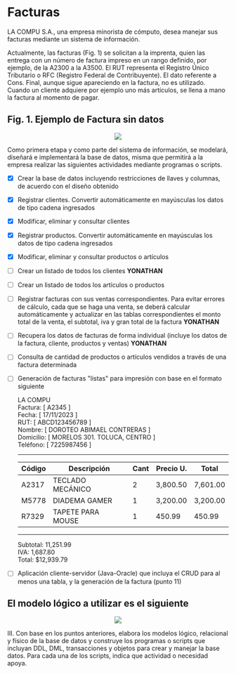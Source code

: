 # Facturas
LA COMPU S.A., una empresa minorista de cómputo, desea manejar sus facturas mediante un sistema de información.

Actualmente, las facturas (Fig. 1) se solicitan a la imprenta, quien las entrega con un número de factura impreso en un rango definido, por ejemplo, de la A2300 a la A3500. El RUT representa el Registro Único Tributario o RFC (Registro Federal de Contribuyente). El dato referente a Cons. Final, aunque sigue apareciendo en la factura, no es utilizado. Cuando un cliente adquiere por ejemplo uno más artículos, se llena a mano la factura al momento de pagar.


## Fig. 1. Ejemplo de Factura sin datos

<p align="center">
    <img src="https://github.com/ElJeroGGs/Facturas/assets/148837954/a01e10f1-1455-4dd2-bb23-653c9a940a31" />
</p>

Como primera etapa y como parte del sistema de información, se modelará, diseñará e implementará la base de datos, misma que permitirá a la empresa realizar las siguientes actividades mediante programas o scripts.

- [x] Crear la base de datos incluyendo restricciones de llaves y columnas, de acuerdo con el diseño obtenido
- [x] Registrar clientes. Convertir automáticamente en mayúsculas los datos de tipo cadena ingresados
- [x] Modificar, eliminar y consultar clientes
- [x] Registrar productos. Convertir automáticamente en mayúsculas los datos de tipo cadena ingresados
- [x] Modificar, eliminar y consultar productos o artículos
- [ ] Crear un listado de todos los clientes **YONATHAN**
- [ ] Crear un listado de todos los artículos o productos
- [ ] Registrar facturas con sus ventas correspondientes. Para evitar errores de cálculo, cada que se haga una venta, se deberá calcular automáticamente y actualizar en las tablas correspondientes el monto total de la venta, el subtotal, iva y gran total de la factura **YONATHAN**
- [ ] Recupera los datos de facturas de forma individual (incluye los datos de la factura, cliente, productos y ventas) **YONATHAN**
- [ ] Consulta de cantidad de productos o artículos vendidos a través de una factura determinada
- [ ] Generación de facturas "listas" para impresión con base en el formato siguiente

    LA COMPU  
    Factura:   [ A2345 ]  
    Fecha:     [ 17/11/2023 ]  
    RUT:       [ ABCD123456789 ]  
    Nombre:    [ DOROTEO ABIMAEL CONTRERAS ]  
    Domicilio: [ MORELOS 301. TOLUCA, CENTRO ]  
    Teléfono:  [ 7225987456 ]  

    ----------------------------------------------------------

    | Código | Descripción        | Cant | Precio U. | Total   |
    |--------|--------------------|------|-----------|---------|
    | A2317  | TECLADO MECÁNICO   | 2    | 3,800.50  | 7,601.00|
    | M5778  | DIADEMA GAMER      | 1    | 3,200.00  | 3,200.00|
    | R7329  | TAPETE PARA MOUSE  | 1    | 450.99    | 450.99  |

    ----------------------------------------------------------

    Subtotal: 11,251.99  
    IVA: 1,687.80  
    Total: $12,939.79  
                                         
- [ ] Aplicación cliente-servidor (Java-Oracle) que incluya el CRUD para al menos una tabla, y la generación de la factura (punto 11)

## El modelo lógico a utilizar es el siguiente
<p align="center">
    <img src="https://github.com/ElJeroGGs/Facturas/assets/148837954/03293b0b-e411-4f38-a655-28292c1d6e19" />
</p>



III. Con base en los puntos anteriores, elabora los modelos lógico, relacional y físico de la base de datos y construye los programas o scripts que incluyan DDL, DML, transacciones y objetos para crear y manejar la base datos. Para cada una de los scripts, indica que actividad o necesidad apoya.
